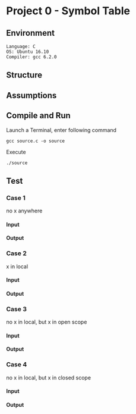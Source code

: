 # Project 0 - Symbol Table
## Environment
```
Language: C
OS: Ubuntu 16.10
Compiler: gcc 6.2.0
```
## Structure
## Assumptions
## Compile and Run
Launch a Terminal, enter following command
```
gcc source.c -o source
```
Execute
```
./source
```


## Test
### Case 1
no x anywhere
#### Input
#### Output
### Case 2
x in local
#### Input
#### Output
### Case 3
no x in local, but x in open scope
#### Input
#### Output
### Case 4
no x in local, but x in closed scope
#### Input
#### Output
